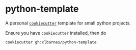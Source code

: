 # python-template

A personal [`cookiecutter`](https://github.com/cookiecutter/cookiecutter) template for small python projects.

Ensure you have `cookiecutter` installed, then do

```sh
cookiecutter gh:clbarnes/python-template
```
